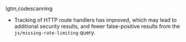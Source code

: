 lgtm,codescanning
* Tracking of HTTP route handlers has improved, which may lead to additional
  security results, and fewer false-positive results from the `js/missing-rate-limiting` query.